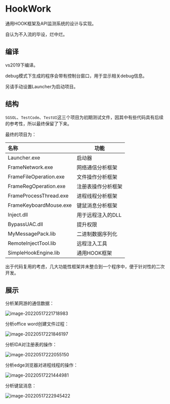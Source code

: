 # HookWork

通用HOOK框架及API监测系统的设计与实现。

自认为不入流的毕设，烂中烂。

## 编译

vs2019下编译。

debug模式下生成的程序会带有控制台窗口，用于显示相关debug信息。

另请手动设置Launcher为启动项目。

## 结构

`SGSOL`、`TestCode`、`TestUI`这三个项目为初期测试文件，因其中有些代码具有后续的参考性，所以最终保留了下来。

最终的项目为：

| 名称                   | 功能               |
| :--------------------- | ------------------ |
| Launcher.exe           | 启动器             |
| FrameNetwork.exe       | 网络通信分析框架   |
| FrameFileOperation.exe | 文件操作分析框架   |
| FrameRegOperation.exe  | 注册表操作分析框架 |
| FrameProcessThread.exe | 进程线程分析框架   |
| FrameKeyboardMouse.exe | 键鼠消息分析框架   |
| Inject.dll             | 用于远程注入的DLL  |
| BypassUAC.dll          | 提升权限           |
|MyMessagePack.lib|二进制数据序列化|
|RemoteInjectTool.lib|远程注入工具|
|SimpleHookEngine.lib|通用HOOK框架|

出于代码复用的考虑，几大功能性框架并未整合到一个程序中，便于针对性的二次开发。

## 展示

分析某网游的通信数据：

![image-20220517221718983](http://image.iyzyi.com/img/202205172229466.png)

分析office word创建文件过程：

![image-20220517221846197](http://image.iyzyi.com/img/202205172229468.png)

分析IDA对注册表的操作：

![image-20220517222055150](http://image.iyzyi.com/img/202205172229469.png)

分析edge浏览器对进程线程的操作：

![image-20220517221444981](http://image.iyzyi.com/img/202205172229470.png)

分析键鼠消息：

![image-20220517222945422](http://image.iyzyi.com/img/202205172229471.png)
